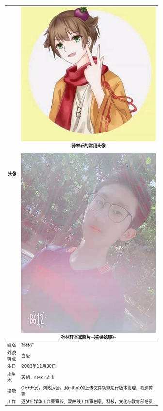 |头像|[![](./assets/avatar1.jpg)](./assets/avatar1.jpg)<br>孙林轩的常用头像<br><br>[![](./assets/pic.jpg)](./assets/pic.jpg)<br>孙林轩本家照片<del>（盛世滤镜）</del>|
|-|-|
|姓名|孙林轩|
|外貌特点|白瘦|
|生日|2003年11月30日|
|出生地|天朝，dark♂连市|
|技能|<del>C++开发</del>，<del>网站运营</del>，<del>用</del>git<del>hub的上传文件功能进行版本管理</del>，视频剪辑|
|工作|逐梦自媒体工作室室长，双曲线工作室创意，科技，文化与教育部成员|